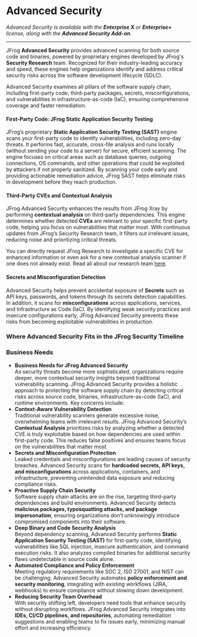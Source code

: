 # Advanced Security

_Advanced Security is available with the **Enterprise X** or **Enterprise+** license, along with the **Advanced Security Add-on**._

***

JFrog **Advanced Security** provides advanced scanning for both source code and binaries, powered by proprietary engines developed by JFrog's **Security Research** team. Recognized for their industry-leading accuracy and speed, these engines help organizations identify and address critical security risks across the software development lifecycle (SDLC).

Advanced Security examines all pillars of the software supply chain, including first-party code, third-party packages, secrets, misconfigurations, and vulnerabilities in infrastructure-as-code (IaC), ensuring comprehensive coverage and faster remediation.

#### First-Party Code: JFrog Static Application Security Testing

JFrog’s proprietary **Static Application Security Testing (SAST)** engine scans your first-party code to identify vulnerabilities, including zero-day threats. It performs fast, accurate, cross-file analysis and runs locally (without sending your code to a server) for secure, efficient scanning. The engine focuses on critical areas such as database queries, outgoing connections, OS commands, and other operations that could be exploited by attackers if not properly sanitized. By scanning your code early and providing actionable remediation advice, JFrog SAST helps eliminate risks in development before they reach production.

#### Third-Party CVEs and Contextual Analysis

JFrog Advanced Security enhances the results from JFrog Xray by performing **contextual analysis** on third-party dependencies. This engine determines whether detected **CVEs** are relevant to your specific first-party code, helping you focus on vulnerabilities that matter most. With continuous updates from JFrog’s Security Research team, it filters out irrelevant issues, reducing noise and prioritizing critical threats.

You can directly request JFrog Research to investigate a specific CVE for enhanced information or even ask for a new contextual analysis scanner if one does not already exist. Read all about our research team [here](https://research.jfrog.com/).

#### Secrets and Misconfiguration Detection

Advanced Security helps prevent accidental exposure of **Secrets** such as API keys, passwords, and tokens through its secrets detection capabilities. In addition, it scans for **misconfigurations** across applications, services, and Infrastructure as Code (IaC). By identifying weak security practices and insecure configurations early, JFrog Advanced Security prevents these risks from becoming exploitable vulnerabilities in production.

### Where Advanced Security Fits in the JFrog Security Timeline

### Business Needs

* **Business Needs for JFrog Advanced Security**\
  As security threats become more sophisticated, organizations require deeper, more contextual security insights beyond traditional vulnerability scanning. JFrog Advanced Security provides a holistic approach to protecting the software supply chain by detecting critical risks across source code, binaries, infrastructure-as-code (IaC), and runtime environments. Key concerns include:
* **Context-Aware Vulnerability Detection**\
  Traditional vulnerability scanners generate excessive noise, overwhelming teams with irrelevant results. JFrog Advanced Security’s **Contextual Analysis** prioritizes risks by analyzing whether a detected CVE is truly exploitable based on how dependencies are used within first-party code. This reduces false positives and ensures teams focus on the vulnerabilities that matter most.
* **Secrets and Misconfiguration Protection**\
  Leaked credentials and misconfigurations are leading causes of security breaches. Advanced Security scans for **hardcoded secrets, API keys, and misconfigurations** across applications, containers, and infrastructure, preventing unintended data exposure and reducing compliance risks.
* **Proactive Supply Chain Security**\
  Software supply chain attacks are on the rise, targeting third-party dependencies and build environments. Advanced Security detects **malicious packages, typosquatting attacks, and package impersonation**, ensuring organizations don’t unknowingly introduce compromised components into their software.
* **Deep Binary and Code Security Analysis**\
  Beyond dependency scanning, Advanced Security performs **Static Application Security Testing (SAST)** for first-party code, identifying vulnerabilities like SQL injection, insecure authentication, and command execution risks. It also analyzes compiled binaries for additional security flaws undetectable in source code alone.
* **Automated Compliance and Policy Enforcement**\
  Meeting regulatory requirements like SOC 2, ISO 27001, and NIST can be challenging. Advanced Security automates **policy enforcement and security monitoring**, integrating with existing workflows (JIRA, webhooks) to ensure compliance without slowing down development.
* **Reducing Security Team Overhead**\
  With security shifting left, developers need tools that enhance security without disrupting workflows. JFrog Advanced Security integrates into **IDEs, CI/CD pipelines, and repositories**, automating remediation suggestions and enabling teams to fix issues early, minimizing manual effort and increasing efficiency.

